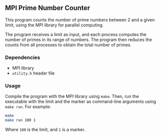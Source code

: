 ## MPI Prime Number Counter

This program counts the number of prime numbers between 2 and a given limit, using the MPI library for parallel computing.

The program receives a limit as input, and each process computes the number of primes in its range of numbers. The program then reduces the counts from all processes to obtain the total number of primes.

### Dependencies

* MPI library
* `utility.h` header file

### Usage

Compile the program with the MPI library using `make`. Then, run the executable with the limit and the marker as command-line arguments using `make run`. For example:

```bash
make
make run 100 1
```

Where `100` is the limit, and `1` is a marker.

